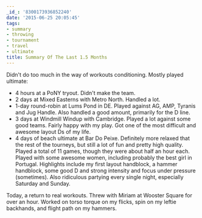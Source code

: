 ```yaml
---
_id_: '8300173936852240'
date: '2015-06-25 20:05:45'
tags:
- summary
- throwing
- tournament
- travel
- ultimate
title: Summary Of The Last 1.5 Months
---
```


Didn't do too much in the way of workouts conditioning. Mostly played ultimate:

- 4 hours at a PoNY tryout. Didn't make the team.
- 2 days at Mixed Easterns with Metro North. Handled a lot.
- 1-day round-robin at Lums Pond in DE. Played against AG, AMP, Tyranis and Jug Handle. Also handled a good amount, primarily for the D line.
- 3 days at Windmill Windup with Cambridge. Played a lot against some good teams. Fairly happy with my play. Got one of the most difficult and awesome
  layout Ds of my life.
- 4 days of beach ultimate at Bar Do Peixe. Definitely more relaxed that the rest of the tourneys, but still a lot of fun and pretty high quality. Played
  a total of 11 games, though they were about half an hour each. Played with some awesome women, including probably the best girl in Portugal. Highlights
  include my first layout handblock, a hammer handblock, some good D and strong intensity and focus under pressure (sometimes). Also ridiculous partying
  every single night, especially Saturday and Sunday.

Today, a return to real workouts. Threw with Miriam at Wooster Square for over an hour. Worked on torso torque on my flicks, spin on my leftie backhands, and flight path on my hammers.
